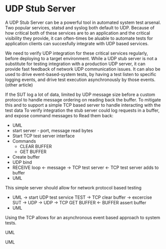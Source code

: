 # UDP Stub Server

A UDP Stub Server can be a powerful tool in automated system test arsenal.  Two popular services, statsd and syslog
both default to UDP.  Because of how critical both of these services are to an application and the critical 
visibility they provide, it can often-times be aluable to automate tests for application clients can succesfully
integrate with UDP based services.

We need to verify UDP integration for these critical services regularly, before deploying to a target environment.
While a UDP stub server is not a substitute for testing integration with a production UDP server, it can 
provide fast feedback of network UDP communication issues.  It can also be used to drive event-based-system tests,
by having a test listen to specific logging events, and drive test execution asynchronously by those events. 
(other article)

If the SUT log a lot of data, limited by UDP message size before a custom protocol to handle message ordering
on reading back the buffer.  To mitigate this and to support a simple TCP based server to handle interacting
with the test data
To verify integration the stub server could log requests in a buffer, and expose command messages to Read them back:

- UML
- start server - port, message read bytes
- Start TCP test server interface
- Commands
	- CLEAR BUFFER
	- GET BUFFER
- Create buffer
- UDP bind
- RECEIVE loop
	<- message
	-> TCP test server
		<- TCP test server adds to buffer
- UML


This simple server should allow for network protocol based testing 
- UML
	-> start UDP test service
TEST
	-> TCP clear buffer
	-> excercise SUT
		-> UDP
		-> UDP
	-> TCP GET BUFFER
	<- BUFFER
	assert buffer
- UML

Using the TCP allows for an asynchronous event based approach to system tests.

UML

UML



